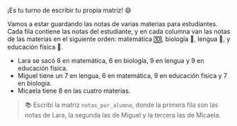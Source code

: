 ¡Es tu turno de escribir tu propia matriz! :smile:

Vamos a estar guardando las notas de varias materias para estudiantes. Cada fila contiene las notas del estudiante, y en cada columna van las notas de las materias en el siguiente orden: matemática :keycap_ten:, biología :seedling:, lengua :book:, y educación física :running:.

*  Lara se sacó 8 en matemática, 6 en biología, 9 en lengua y 9 en educación física.
* Miguel tiene un 7 en lengua, 6 en matemática, 9 en educación física y 7 en biología.
* Micaela tiene 8 en las cuatro materias.

> :books: Escribí la matriz `notas_por_alumno`, donde la primera fila son las notas de Lara, la segunda las de Miguel y la tercera las de Micaela.